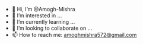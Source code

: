 - 👋 Hi, I’m @Amogh-Mishra
- 👀 I’m interested in ...
- 🌱 I’m currently learning ...
- 💞️ I’m looking to collaborate on ...
- 📫 How to reach me: amoghmishra572@gmail.com 

<!---
Amogh-Mishra/Amogh-Mishra is a ✨ special ✨ repository because its `README.md` (this file) appears on your GitHub profile.
You can click the Preview link to take a look at your changes.
--->

